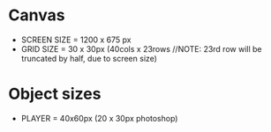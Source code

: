 # Canvas
* SCREEN SIZE = 1200 x 675 px
* GRID SIZE = 30 x 30px (40cols x 23rows //NOTE: 23rd row will be truncated by half, due to screen size)

# Object sizes
* PLAYER = 40x60px (20 x 30px photoshop)



